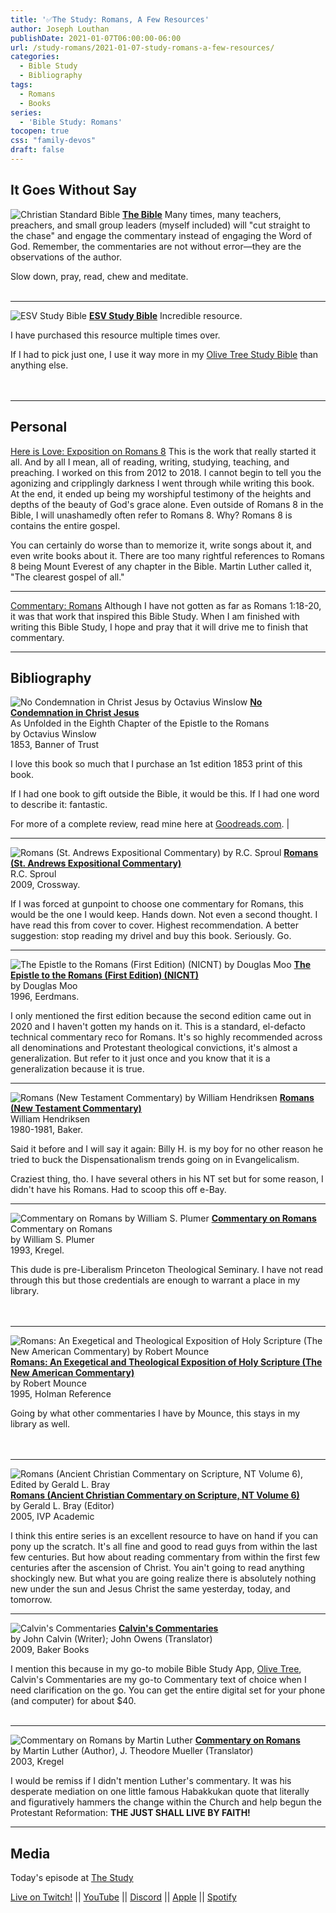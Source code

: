 ```yaml
---
title: '✅The Study: Romans, A Few Resources'
author: Joseph Louthan
publishDate: 2021-01-07T06:00:00-06:00
url: /study-romans/2021-01-07-study-romans-a-few-resources/
categories:
  - Bible Study
  - Bibliography
tags:
  - Romans
  - Books
series:
  - 'Bible Study: Romans'
tocopen: true
css: "family-devos"
draft: false
---
```


## It Goes Without Say

![Christian Standard Bible](https://ws-na.amazon-adsystem.com/widgets/q?_encoding=UTF8&ASIN=1535917156&Format=_SL250_&ID=AsinImage&MarketPlace=US&ServiceVersion=20070822&WS=1&tag=theologicus-20&language=en_US)
[**The Bible**](https://www.amazon.com/CSB-Outreach-Bible-Bibles-Holman/dp/1535917156?crid=1X4PIPYH6DDM1&dchild=1&keywords=csb+bible&qid=1619795755&sprefix=CSB+%2Caps%2C197&sr=8-4&linkCode=li3&tag=theologicus-20&linkId=b946558cfa0fe688e43bc1648d735a77&language=en_US&ref_=as_li_ss_il) Many times, many teachers, preachers, and small group leaders (myself included) will "cut straight to the chase" and engage the commentary instead of engaging the Word of God. Remember, the commentaries are not without error—they are the observations of the author.

Slow down, pray, read, chew and meditate.  
&nbsp;  

___

<p style="clear:both;">

![ESV Study Bible](https://ws-na.amazon-adsystem.com/widgets/q?_encoding=UTF8&ASIN=1433524619&Format=_SL160_&ID=AsinImage&MarketPlace=US&ServiceVersion=20070822&WS=1&tag=theologicus-20&language=en_US)
[**ESV Study Bible**](https://www.amazon.com/dp/1433524619?&linkCode=li2&tag=theologicus-20&linkId=2c7acb245df24de2bdd7463dc5d664a9&language=en_US&ref_=as_li_ss_il) Incredible resource.

I have purchased this resource multiple times over.

If I had to pick just one, I use it way more in my [Olive Tree Study Bible](https://www.olivetree.com) than anything else.  
&nbsp;  
&nbsp;  

___

<p style="clear:both;">

## Personal

[Here is Love: Exposition on Romans 8](/series/here-is-love/) This is the work that really started it all. And by all I mean, all of reading, writing, studying, teaching, and preaching. I worked on this from 2012 to 2018.  I cannot begin to tell you the agonizing and cripplingly darkness I went through while writing this book. At the end, it ended up being my worshipful testimony of the heights and depths of the beauty of God's grace alone.  Even outside of Romans 8 in the Bible, I will unashamedly often refer to Romans 8. Why? Romans 8 is contains the entire gospel.

You can certainly do worse than to memorize it, write songs about it, and even write books about it.  There are too many rightful references to Romans 8 being Mount Everest of any chapter in the Bible.  Martin Luther called it, "The clearest gospel of all."

___

[Commentary: Romans](/tags/commentary-romans/) Although I have not gotten as far as Romans 1:18-20, it was that work that inspired this Bible Study.  When I am finished with writing this Bible Study, I hope and pray that it will drive me to finish that commentary.

___

## Bibliography

![No Condemnation in Christ Jesus by Octavius Winslow](https://3r98nw2w9uto3s66qn2k1ho2-wpengine.netdna-ssl.com/wp-content/uploads/sites/2/2013/05/No-Condemnation-front.jpg)
[**No Condemnation in Christ Jesus**](https://banneroftruth.org/us/store/sermons-and-expositions/no-condemnation-in-christ/)  
As Unfolded in the Eighth Chapter of the Epistle to the Romans  
by Octavius Winslow  
1853, Banner of Trust

I love this book so much that I purchase an 1st edition 1853 print of this book.

If I had one book to gift outside the Bible, it would be this. If I had one word to describe it: fantastic.

For more of a complete review, read mine here at [Goodreads.com](https://www.goodreads.com/review/show/134527292). |

___

<p style="clear:both;">

![Romans (St. Andrews Expositional Commentary) by R.C. Sproul](https://ws-na.amazon-adsystem.com/widgets/q?_encoding=UTF8&ASIN=1642891886&Format=_SL250_&ID=AsinImage&MarketPlace=US&ServiceVersion=20070822&WS=1&tag=theologicus-20&language=en_US)
[**Romans (St. Andrews Expositional Commentary)**](https://www.amazon.com/dp/1642891886/ref=as_li_ss_il?psc=1&pd_rd_i=1642891886&pd_rd_w=i6r9R&pf_rd_p=45e679f6-d55f-4626-99ea-f1ec7720af94&pd_rd_wg=LUfcC&pf_rd_r=4P6NWN2W4FPDGYNGRMBM&pd_rd_r=0f7acbe3-4027-40e9-8983-869ebaf8ba16&spLa=ZW5jcnlwdGVkUXVhbGlmaWVyPUEyT0Q4Rk42VUozWFhMJmVuY3J5cHRlZElkPUEwNjk5NzcyM0Q0MzFJQ1ROODU2SiZlbmNyeXB0ZWRBZElkPUEwNzc5NjkyM1BZSVBSRUdSWFU5ViZ3aWRnZXROYW1lPXNwX2RldGFpbCZhY3Rpb249Y2xpY2tSZWRpcmVjdCZkb05vdExvZ0NsaWNrPXRydWU%3D&linkCode=li3&tag=theologicus-20&linkId=1cfeaea22958961af0624cac987dcd95&language=en_US)  
R.C. Sproul  
2009, Crossway.  

If I was forced at gunpoint to choose one commentary for Romans, this would be the one I would keep. Hands down. Not even a second thought. I have read this from cover to cover. Highest recommendation. A better suggestion: stop reading my drivel and buy this book. Seriously. Go.
___

<p style="clear:both;">

![The Epistle to the Romans (First Edition) (NICNT) by Douglas Moo](https://ws-na.amazon-adsystem.com/widgets/q?_encoding=UTF8&ASIN=0802823173&Format=_SL250_&ID=AsinImage&MarketPlace=US&ServiceVersion=20070822&WS=1&tag=theologicus-20&language=en_US)
[**The Epistle to the Romans (First Edition) (NICNT)**](https://www.amazon.com/Epistle-Romans-International-Commentary-Testament/dp/0802823173/ref=as_li_ss_il?crid=11PR15B6KFK8G&dchild=1&keywords=douglas+moo+romans+commentary&qid=1611171334&sprefix=Douglas+moo+%2Caps%2C164&sr=8-4&linkCode=li3&tag=theologicus-20&linkId=7d6fa2b8bcf7eda439780c1a3856cfb8&language=en_US)  
by Douglas Moo  
1996, Eerdmans.  

I only mentioned the first edition because the second edition came out in 2020 and I haven't gotten my hands on it. This is a standard, el-defacto technical commentary reco for Romans. It's so highly recommended across all denominations and Protestant theological convictions, it's almost a generalization. But refer to it just once and you know that it is a generalization because it is true.

___

<p style="clear:both;">

![Romans (New Testament Commentary) by William Hendriksen](https://ws-na.amazon-adsystem.com/widgets/q?_encoding=UTF8&ASIN=0801042658&Format=_SL160_&ID=AsinImage&MarketPlace=US&ServiceVersion=20070822&WS=1&tag=theologicus-20&language=en_US)
[**Romans (New Testament Commentary)**](https://www.amazon.com/New-Testament-Commentary-Romans-Chapters/dp/0801042658?dchild=1&keywords=Romans+Hendriksen&qid=1613687632&sr=8-1&linkCode=li2&tag=theologicus-20&linkId=65de2a96da0a1ba0e1f710d731bbc846&language=en_US&ref_=as_li_ss_il)  
William Hendriksen  
1980-1981, Baker.

Said it before and I will say it again: Billy H. is my boy for no other reason he tried to buck the Dispensationalism trends going on in Evangelicalism.

Craziest thing, tho. I have several others in his NT set but for some reason, I didn't have his Romans. Had to scoop this off e-Bay.
&nbsp;  

___

<p style="clear:both;">

![Commentary on Romans by William S. Plumer](https://ws-na.amazon-adsystem.com/widgets/q?_encoding=UTF8&ASIN=0825435439&Format=_SL250_&ID=AsinImage&MarketPlace=US&ServiceVersion=20070822&WS=1&tag=theologicus-20&language=en_US)
[**Commentary on Romans**](https://www.amazon.com/Commentary-Romans-William-Swan-Plumer/dp/0825435439/ref=as_li_ss_il?dchild=1&keywords=0825435439&qid=1611173880&sr=8-1&linkCode=li3&tag=theologicus-20&linkId=24f7590a3af3cdb837c4c6637b63fab5&language=en_US)  
Commentary on Romans  
by William S. Plumer  
1993, Kregel.  
  
This dude is pre-Liberalism Princeton Theological Seminary. I have not read through this but those credentials are enough to warrant a place in my library.\
\
&nbsp;
___

<p style="clear:both;">

![Romans: An Exegetical and Theological Exposition of Holy Scripture (The New American Commentary) by Robert Mounce](https://ws-na.amazon-adsystem.com/widgets/q?_encoding=UTF8&ASIN=080540127X&Format=_SL250_&ID=AsinImage&MarketPlace=US&ServiceVersion=20070822&WS=1&tag=theologicus-20&language=en_US)
[**Romans: An Exegetical and Theological Exposition of Holy Scripture (The New American Commentary)**](https://www.amazon.com/Romans-Exegetical-Theological-Exposition-Commentary/dp/080540127X/ref=as_li_ss_il?dchild=1&keywords=Romans+Mounce&qid=1611174269&sr=8-1&linkCode=li3&tag=theologicus-20&linkId=2388612e8b4ca4395dd76cc8c7d5e02a&language=en_US)  
by Robert Mounce  
1995, Holman Reference  

Going by what other commentaries I have by Mounce, this stays in my library as well.\
\
&nbsp;
___

<p style="clear:both;">

![Romans (Ancient Christian Commentary on Scripture, NT Volume 6), Edited by Gerald L. Bray](https://ws-na.amazon-adsystem.com/widgets/q?_encoding=UTF8&ASIN=083081356X&Format=_SL250_&ID=AsinImage&MarketPlace=US&ServiceVersion=20070822&WS=1&tag=theologicus-20&language=en_US)
[**Romans (Ancient Christian Commentary on Scripture, NT Volume 6)**](https://www.amazon.com/Romans-Ancient-Christian-Commentary-Scripture/dp/083081356X/ref=as_li_ss_il?crid=1F66D6EH2UW9B&dchild=1&keywords=ancient+commentary+on+scripture+romans&qid=1611175242&sprefix=ancient+comm%2Caps%2C171&sr=8-2&linkCode=li3&tag=theologicus-20&linkId=f434c9e181fba0bb9100d79b5b8f539b&language=en_US)  
by Gerald L. Bray (Editor)  
2005, IVP Academic  

I think this entire series is an excellent resource to have on hand if you can pony up the scratch.  It's all fine and good to read guys from within the last few centuries. But how about reading commentary from within the first few centuries after the ascension of Christ. You ain't going to read anything shockingly new.  But what you are going realize there is absolutely nothing new under the sun and Jesus Christ the same yesterday, today, and tomorrow.

___

<p style="clear:both;">

![Calvin's Commentaries](https://oll-resources.s3.us-east-2.amazonaws.com/oll3/store/titles/537/0037_TP.jpg)
[**Calvin's Commentaries**](https://www.amazon.com/Calvins-Commentaries-Vol-John-Calvin/dp/0801013313/ref=as_li_ss_il?crid=3BE112SRHVN47&dchild=1&keywords=calvin+commentary+set&qid=1611178269&sprefix=Calvin+Comm%2Caps%2C169&sr=8-2&linkCode=li3&tag=theologicus-20&linkId=6ec914d2fa99d13f5465bc2a2eece759&language=en_US)  
by John Calvin (Writer); John Owens (Translator)  
2009, Baker Books

I mention this because in my go-to mobile Bible Study App, [Olive Tree](https://www.olivetree.com), Calvin's Commentaries are my go-to Commentary text of choice when I need clarification on the go. You can get the entire digital set for your phone (and computer) for about $40.  
&nbsp;  

___

<p style="clear:both;">

![Commentary on Romans by Martin Luther](https://ws-na.amazon-adsystem.com/widgets/q?_encoding=UTF8&ASIN=0825431204&Format=_SL250_&ID=AsinImage&MarketPlace=US&ServiceVersion=20070822&WS=1&tag=theologicus-20&language=en_US)
[**Commentary on Romans**](https://www.amazon.com/Commentary-Romans-Luther-Classic-Commentaries/dp/0825431204/ref=as_li_ss_il?dchild=1&keywords=Martin+Luther+romans&qid=1611176834&sr=8-3&linkCode=li3&tag=theologicus-20&linkId=c2b311be7da18731c47128c29289dbf6&language=en_US)  
by Martin Luther (Author), J. Theodore Mueller (Translator)  
2003, Kregel  

I would be remiss if I didn't mention Luther's commentary. It was his desperate mediation on one little famous Habakkukan quote that literally and figuratively hammers the change within the Church and help begun the Protestant Reformation: **THE JUST SHALL LIVE BY FAITH!**

___

<p style="clear:both;">

## Media

Today's episode at [The Study](http://study.theologic.us/podcast/the-study-romans-a-few-resources/)

[Live on Twitch!](http://twitch.theologic.us) || [YouTube](http://youtube.theologic.us) || [Discord](http://discord.theologic.us) || [Apple](https://podcasts.apple.com/us/podcast/the-study/id1557102127) || [Spotify](https://open.spotify.com/show/0Xs5qsNvWePyRqcmtOTPkR)
